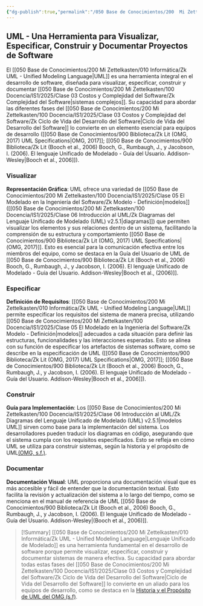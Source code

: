 ```yaml
---
{"dg-publish":true,"permalink":"/050 Base de Conocimientos/200  Mi Zettelkasten/100 Docencia/IS1/2025/Clase 06 Introducción al UML/Zk UML - Una Herramienta para Visualizar, Especificar, Construir y Documentar Proyectos de Software/","tags":["digitalGarden"]}
---
```


## UML - Una Herramienta para Visualizar, Especificar, Construir y Documentar Proyectos de Software

El [[050 Base de Conocimientos/200  Mi Zettelkasten/010 Informática/Zk UML - Unified Modeling Language\|UML]] es una herramienta integral en el desarrollo de software, diseñada para visualizar, especificar, construir y documentar [[050 Base de Conocimientos/200  Mi Zettelkasten/100 Docencia/IS1/2025/Clase 03 Costos y Complejidad del Software/Zk Complejidad del Software\|sistemas complejos]]. Su capacidad para abordar las diferentes fases del [[050 Base de Conocimientos/200  Mi Zettelkasten/100 Docencia/IS1/2025/Clase 03 Costos y Complejidad del Software/Zk Ciclo de Vida del Desarrollo del Software\|Ciclo de Vida del Desarrollo del Software]] lo convierte en un elemento esencial para equipos de desarrollo ([[050 Base de Conocimientos/900 Biblioteca/Zk Lit (OMG, 2017) UML Specifications\|OMG, 2017]]; [[050 Base de Conocimientos/900 Biblioteca/Zk Lit (Booch et al., 2006) Booch, G., Rumbaugh, J., y Jacobson, I. (2006). El lenguaje Unificado de Modelado - Guía del Usuario. Addison-Wesley\|Booch et al., 2006]]). 

### Visualizar

**Representación Gráfica**: UML ofrece una variedad de [[050 Base de Conocimientos/200  Mi Zettelkasten/100 Docencia/IS1/2025/Clase 05 El Modelado en la Ingeniería del Software/Zk Modelo - Definición\|modelos]] ([[050 Base de Conocimientos/200  Mi Zettelkasten/100 Docencia/IS1/2025/Clase 06 Introducción al UML/Zk Diagramas del Lenguaje Unificado de Modelado (UML) v2.5.1\|diagramas]]) que permiten visualizar los elementos y sus relaciones dentro de un sistema, facilitando la comprensión de su estructura y comportamiento [[050 Base de Conocimientos/900 Biblioteca/Zk Lit (OMG, 2017) UML Specifications\|(OMG, 2017)]]. Esto es esencial para la comunicación efectiva entre los miembros del equipo, como se destaca en la Guía del Usuario de UML de [[050 Base de Conocimientos/900 Biblioteca/Zk Lit (Booch et al., 2006) Booch, G., Rumbaugh, J., y Jacobson, I. (2006). El lenguaje Unificado de Modelado - Guía del Usuario. Addison-Wesley\|Booch et al., (2006)]].

### Especificar

**Definición de Requisitos**: [[050 Base de Conocimientos/200  Mi Zettelkasten/010 Informática/Zk UML - Unified Modeling Language\|UML]] permite especificar los requisitos del sistema de manera precisa, utilizando [[050 Base de Conocimientos/200  Mi Zettelkasten/100 Docencia/IS1/2025/Clase 05 El Modelado en la Ingeniería del Software/Zk Modelo - Definición\|modelos]] adecuados a cada situación para definir las estructuras, funcionalidades y las interacciones esperadas. Esto se alinea con su función de especificar los artefactos de sistemas software, como se describe en la especificación de UML ([[050 Base de Conocimientos/900 Biblioteca/Zk Lit (OMG, 2017) UML Specifications\|OMG, 2017]]; [[050 Base de Conocimientos/900 Biblioteca/Zk Lit (Booch et al., 2006) Booch, G., Rumbaugh, J., y Jacobson, I. (2006). El lenguaje Unificado de Modelado - Guía del Usuario. Addison-Wesley\|Booch et al., 2006]]). 

### Construir

**Guía para Implementación**: Los [[050 Base de Conocimientos/200  Mi Zettelkasten/100 Docencia/IS1/2025/Clase 06 Introducción al UML/Zk Diagramas del Lenguaje Unificado de Modelado (UML) v2.5.1\|modelos UML]] sirven como base para la implementación del sistema. Los desarrolladores pueden traducir los diagramas en código, asegurando que el sistema cumpla con los requisitos especificados. Esto se refleja en cómo UML se utiliza para construir sistemas, según la historia y el propósito de UML[(OMG, s.f.)](https://www.omg.org/UML/uml-history-faq.htm).

### Documentar

**Documentación Visual**: UML proporciona una documentación visual que es más accesible y fácil de entender que la documentación textual. Esto facilita la revisión y actualización del sistema a lo largo del tiempo, como se menciona en el manual de referencia de UML [[050 Base de Conocimientos/900 Biblioteca/Zk Lit (Booch et al., 2006) Booch, G., Rumbaugh, J., y Jacobson, I. (2006). El lenguaje Unificado de Modelado - Guía del Usuario. Addison-Wesley\|(Booch et al., 2006)]].

>[!Summary] [[050 Base de Conocimientos/200  Mi Zettelkasten/010 Informática/Zk UML - Unified Modeling Language\|Lenguaje Unificado de Modelado]] es una herramienta fundamental en el desarrollo de software porque permite visualizar, especificar, construir y documentar sistemas de manera efectiva. Su capacidad para abordar todas estas fases del [[050 Base de Conocimientos/200  Mi Zettelkasten/100 Docencia/IS1/2025/Clase 03 Costos y Complejidad del Software/Zk Ciclo de Vida del Desarrollo del Software\|Ciclo de Vida del Desarrollo del Software]] lo convierte en un aliado para los equipos de desarrollo, como se destaca en la [Historia y el Propósito de UML del OMG (s.f)](https://www.omg.org/UML/uml-history-faq.htm).
